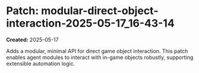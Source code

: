 # Patch: modular-direct-object-interaction-2025-05-17_16-43-14

**Created:** 2025-05-17

Adds a modular, minimal API for direct game object interaction. This patch enables agent modules to interact with in-game objects robustly, supporting extensible automation logic.
